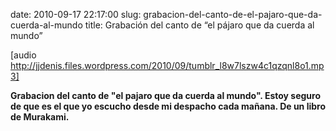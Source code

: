 date: 2010-09-17 22:17:00
slug: grabacion-del-canto-de-el-pajaro-que-da-cuerda-al-mundo
title: Grabación del canto de “el pájaro que da cuerda al mundo”

[audio http://jjdenis.files.wordpress.com/2010/09/tumblr_l8w7lszw4c1qzqnl8o1.mp3]

    

**Grabacion del canto de "el pajaro que da cuerda al mundo". Estoy seguro de que es el que yo escucho desde mi despacho cada mañana. De un libro de Murakami.**

  

